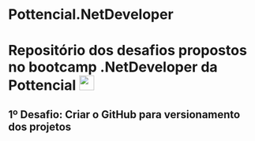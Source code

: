 # Pottencial.NetDeveloper

<h1 align="left">Repositório dos desafios propostos no bootcamp .NetDeveloper da Pottencial <img src="https://raw.githubusercontent.com/kaueMarques/kaueMarques/master/hi.gif" width="30px"></h1>


<h2> 1º Desafio: <strong>Criar o GitHub para versionamento dos projetos </strong></h2>
